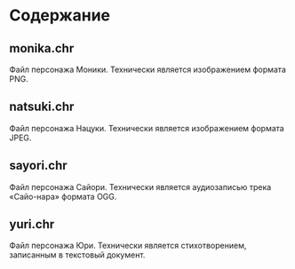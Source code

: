 # Содержание

## monika.chr
Файл персонажа Моники. Технически является изображением формата PNG.

## natsuki.chr
Файл персонажа Нацуки. Технически является изображением формата JPEG.

## sayori.chr
Файл персонажа Сайори. Технически является аудиозаписью трека «Сайо-нара» формата OGG.

## yuri.chr
Файл персонажа Юри. Технически является стихотворением, записанным в текстовый документ.